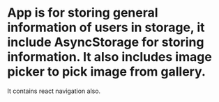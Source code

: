 # App is for storing general information of users in storage, it include AsyncStorage for storing information. It also includes image picker to pick image from gallery.

It contains react navigation also.
